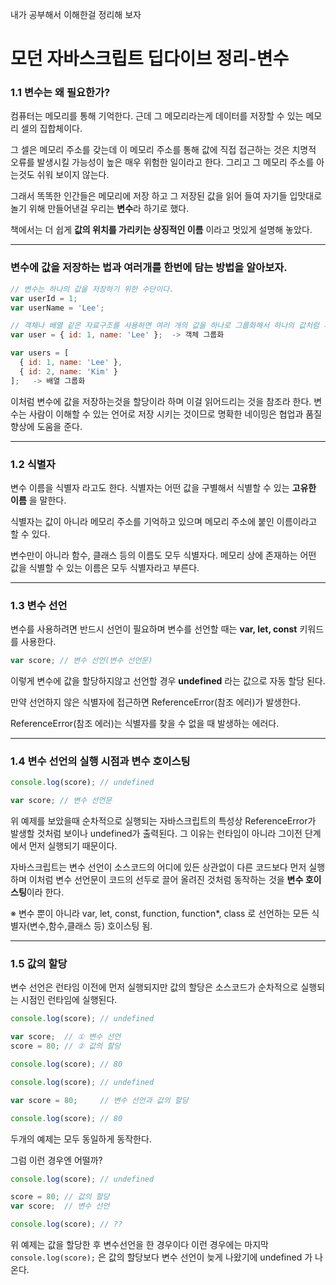내가 공부해서 이해한걸 정리해 보자
# 모던 자바스크립트 딥다이브 정리-변수

### 1.1 변수는 왜 필요한가?

컴퓨터는 메모리를 통해 기억한다. 근데 그 메모리라는게 데이터를 저장할 수 있는 메모리 셀의 집합체이다.

그 셀은 메모리 주소를 갖는데 이 메모리 주소를 통해 값에 직접 접근하는 것은 치명적 오류를 발생시킬 가능성이 높은 매우 위험한 일이라고 한다. 그리고 그 메모리 주소를 아는것도 쉬워 보이지 않는다.

그래서 똑똑한 인간들은 메모리에 저장 하고 그 저장된 값을 읽어 들여 자기들 입맛대로 놀기 위해 만들어낸걸 우리는 **변수**라 하기로 했다.

책에서는 더 쉽게 **값의 위치를 가리키는 상징적인 이름** 이라고 멋있게 설명해 놓았다.

---

### 변수에 값을 저장하는 법과 여러개를 한번에 담는 방법을 알아보자.

```js
// 변수는 하나의 값을 저장하기 위한 수단이다.
var userId = 1;
var userName = 'Lee';

// 객체나 배열 같은 자료구조를 사용하면 여러 개의 값을 하나로 그룹화해서 하나의 값처럼 사용할 수 있다.
var user = { id: 1, name: 'Lee' };  -> 객체 그룹화

var users = [
  { id: 1, name: 'Lee' },
  { id: 2, name: 'Kim' }
];   -> 배열 그룹화
```


이처럼 변수에 값을 저장하는것을 할당이라 하며 이걸 읽어드리는 것을 참조라 한다.
변수는 사람이 이해할 수 있는 언어로 저장 시키는 것이므로 명확한 네이밍은 협업과 품질 향상에 도움을 준다.

---

### 1.2 식별자

변수 이름을 식별자 라고도 한다. 식별자는 어떤 값을 구별해서 식별할 수 있는 **고유한 이름** 을 말한다.

식별자는 값이 아니라 메모리 주소를 기억하고 있으며 메모리 주소에 붙인 이름이라고 할 수 있다.

변수만이 아니라 함수, 클래스 등의 이름도 모두 식별자다.
메모리 상에 존재하는 어떤 값을 식별할 수 있는 이름은 모두 식별자라고 부른다.

---

### 1.3 변수 선언

변수를 사용하려면 반드시 선언이 필요하며 변수를 선언할 때는 
**var, let, const** 키워드를 사용한다.

```js
var score; // 변수 선언(변수 선언문)
```
이렇게 변수에 값을 할당하지않고 선언할 경우 **undefined** 라는 값으로 자동 할당 된다.

만약 선언하지 않은 식별자에 접근하면 ReferenceError(참조 에러)가 발생한다.

ReferenceError(참조 에러)는 식별자를 찾을 수 없을 때 발생하는 에러다.

---

### 1.4 변수 선언의 실행 시점과 변수 호이스팅

```js
console.log(score); // undefined

var score; // 변수 선언문
```

위 예제를 보았을때 순차적으로 실행되는 자바스크립트의 특성상 ReferenceError가 발생할 것처럼 보이나 undefined가 출력된다.
그 이유는 런타임이 아니라 그이전 단계에서 먼저 실행되기 때문이다.

자바스크립트는 변수 선언이 소스코드의 어디에 있든 상관없이 다른 코드보다 먼저 실행하며 이처럼 변수 선언문이 코드의 선두로 끌어 올려진 것처럼 동작하는 것을 **변수 호이스팅**이라 한다.

※ 변수 뿐이 아니라 var, let, const, function, function*, class 로 선언하는 모든 식별자(변수,함수,클래스 등) 호이스팅 됨.

---

### 1.5 값의 할당

변수 선언은 런타임 이전에 먼저 실행되지만 값의 할당은 소스코드가 순차적으로 실행되는 시점인 런타임에 실행된다.

```js
console.log(score); // undefined

var score;  // ① 변수 선언
score = 80; // ② 값의 할당

console.log(score); // 80
```


```js
console.log(score); // undefined

var score = 80;     // 변수 선언과 값의 할당

console.log(score); // 80
```

두개의 예제는 모두 동일하게 동작한다.

그럼 이런 경우엔 어떨까?

```js
console.log(score); // undefined

score = 80; // 값의 할당
var score;  // 변수 선언

console.log(score); // ??
```
위 예제는 값을 할당한 후 변수선언을 한 경우이다
이런 경우에는 마지막 `console.log(score);` 은 값의 할당보다
변수 선언이 늦게 나왔기에 undefined 가 나온다.
